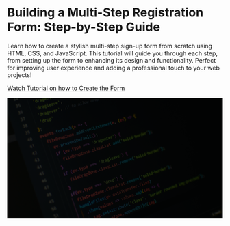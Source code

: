 <h1>Building a Multi-Step Registration Form: Step-by-Step Guide</h1>

Learn how to create a stylish multi-step sign-up form from scratch using HTML, CSS, and JavaScript. This tutorial will guide you through each step, from setting up the form to enhancing its design and functionality. Perfect for improving user experience and adding a professional touch to your web projects!

<a href="https://youtu.be/KqMi8kaDEAg">Watch Tutorial on how to Create the Form</a>


<img src="bg.png" alt="Description of the screenshot">
